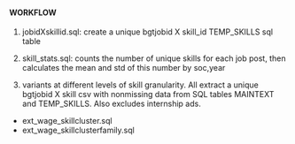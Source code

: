 #### WORKFLOW
1. jobidXskillid.sql: create a unique bgtjobid X skill_id TEMP_SKILLS sql table 

2. skill_stats.sql: counts the number of unique skills for each job post, then calculates the mean and std of this number by soc,year

3. variants at different levels of skill granularity. All extract a unique bgtjobid X skill csv with nonmissing data from SQL tables MAINTEXT and TEMP_SKILLS. Also excludes internship ads.
- ext_wage_skillcluster.sql
- ext_wage_skillclusterfamily.sql




